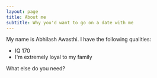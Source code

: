 ```yaml
---
layout: page
title: About me
subtitle: Why you'd want to go on a date with me
---
```


My name is Abhilash Awasthi. I have the following qualities:

- IQ 170
- I'm extremely loyal to my family

What else do you need?

